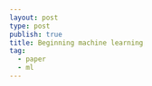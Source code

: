 ```yaml
---
layout: post
type: post
publish: true
title: Beginning machine learning
tag:
  - paper
  - ml
---
```

<a href="https://www.quora.com/How-do-I-learn-machine-learning-1" data-iframely-url="//cdn.iframe.ly/api/iframe?url=https%3A%2F%2Fwww.quora.com%2FHow-do-I-learn-machine-learning-1%2Fanswer%2FPankesh-Bamotra&key=a39584f9fcb265bf7dd5c515f7481222" data-template="inline"></a><script async src="//cdn.iframe.ly/embed.js" charset="utf-8"></script>
<br/><br/>
<a href="https://www.quora.com/How-do-I-learn-mathematics-for-machine-learning" data-iframely-url="//cdn.iframe.ly/api/iframe?url=https%3A%2F%2Fwww.quora.com%2FHow-do-I-learn-mathematics-for-machine-learning%2Fanswer%2FPankesh-Bamotra&key=a39584f9fcb265bf7dd5c515f7481222" data-template="inline"></a><script async src="//cdn.iframe.ly/embed.js" charset="utf-8"></script>
